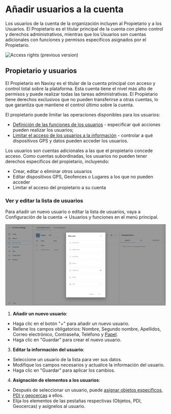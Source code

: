 # Añadir usuarios a la cuenta

Los usuarios de la cuenta de la organización incluyen al Propietario y a los Usuarios. El Propietario es el titular principal de la cuenta con pleno control y derechos administrativos, mientras que los Usuarios son cuentas adicionales con funciones y permisos específicos asignados por el Propietario.

![Access rights (previous version)](https://www.navixy.com/wp-content/uploads/2023/04/roles-en.png)

## Propietario y usuarios

El Propietario en Navixy es el titular de la cuenta principal con acceso y control total sobre la plataforma. Esta cuenta tiene el nivel más alto de permisos y puede realizar todas las tareas administrativas. El Propietario tiene derechos exclusivos que no pueden transferirse a otras cuentas, lo que garantiza que mantiene el control último sobre la cuenta.

El propietario puede limitar las operaciones disponibles para los usuarios:

* [Definición de las funciones de los usuarios](definir-las-funciones-de-los-usuarios.md) - especificar qué acciones pueden realizar los usuarios;
* [Limitar el acceso de los usuarios a la información](restringir-el-acceso-a-la-informacin.md) - controlar a qué dispositivos GPS y datos pueden acceder los usuarios.

Los usuarios son cuentas adicionales a las que el propietario concede acceso. Como cuentas subordinadas, los usuarios no pueden tener derechos específicos del propietario, incluyendo:

* Crear, editar o eliminar otros usuarios
* Editar dispositivos GPS, Geofences o Lugares a los que no pueden acceder
* Limitar el acceso del propietario a su cuenta

### **Ver y editar la lista de usuarios**

Para añadir un nuevo usuario o editar la lista de usuarios, vaya a Configuración de la cuenta → Usuarios y funciones en el menú principal.

![image-20240718-041947.png](../../../gua-del-usuario/cuenta/acceso-del-equipo/attachments/image-20240718-041947.png)

1. **Añadir un nuevo usuario**:

* Haga clic en el botón "+" para añadir un nuevo usuario.
* Rellene los campos obligatorios: Nombre, Segundo nombre, Apellidos, Correo electrónico, Contraseña, Teléfono y [Papel](definir-las-funciones-de-los-usuarios.md).
* Haga clic en "Guardar" para crear el nuevo usuario.

3. **Editar la información del usuario**:

* Seleccione un usuario de la lista para ver sus datos.
* Modifique los campos necesarios y actualice la información del usuario.
* Haga clic en "Guardar" para aplicar los cambios.

4. **Asignación de elementos a los usuarios**:

* Después de seleccionar un usuario, puede [asignar objetos específicos, PDI y geocercas](restringir-el-acceso-a-la-informacin.md) a ellos.
* Elija los elementos de las pestañas respectivas (Objetos, PDI, Geocercas) y asígnelos al usuario.
